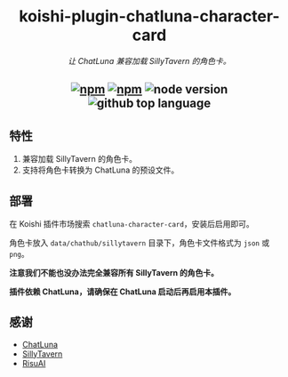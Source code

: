 <div align="center">

# koishi-plugin-chatluna-character-card

_让 ChatLuna 兼容加载 SillyTavern 的角色卡。_

## [![npm](https://img.shields.io/npm/v/koishi-plugin-chatluna-character-card)](https://www.npmjs.com/package/koishi-plugin-chatluna-character-card) [![npm](https://img.shields.io/npm/dm/koishi-plugin-chatluna-character-card)](https://www.npmjs.com/package/koishi-plugin-chatluna-character-card) ![node version](https://img.shields.io/badge/node-%3E=18-green) ![github top language](https://img.shields.io/github/languages/top/ChatLunaLab/chatluna-character-card?logo=github)

</div>

## 特性

1. 兼容加载 SillyTavern 的角色卡。
2. 支持将角色卡转换为 ChatLuna 的预设文件。

## 部署

在 Koishi 插件市场搜索 `chatluna-character-card`，安装后启用即可。

角色卡放入 `data/chathub/sillytavern` 目录下，角色卡文件格式为 `json` 或 `png`。

**注意我们不能也没办法完全兼容所有 SillyTavern 的角色卡。**

**插件依赖 ChatLuna，请确保在 ChatLuna 启动后再启用本插件。**

## 感谢

- [ChatLuna](https://github.com/ChatLunaLab/chatluna)
- [SillyTavern](https://github.com/SillyTavern/SillyTavern)
- [RisuAI](https://github.com/kwaroran/RisuAI)
